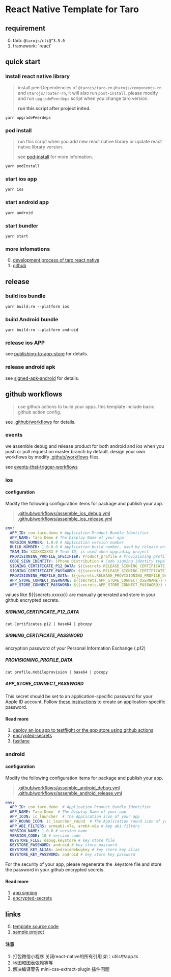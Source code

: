 React Native Template for Taro
====

## requirement

0. taro: `@tarojs/cli@^3.5.0`
1. framework: 'react'
## quick start

### install react native library
> install peerDependencies of `@tarojs/taro-rn` `@tarojs/components-rn` and `@tarojs/router-rn`, it will also run `post-install`. please modify and run `upgradePeerdeps` script when you change taro version.
> 
> **run this script after project inited.**

`yarn upgradePeerdeps`

### pod install
> run this script when you add new react native library or update react native library version.
> 
> see [pod-install](https://www.npmjs.com/package/pod-install) for more infomation.

`yarn podInstall`

### start ios app

`yarn ios`

### start android app

`yarn android`

### start bundler

`yarn start`

### more infomations

0. [development process of taro react native](https://taro-docs.jd.com/taro/docs/react-native)
1. [github](https://github.com/NervJS/taro)

## release

### build ios bundle

`yarn build:rn --platform ios`

### build Android bundle

`yarn build:rn --platform android`

### release ios APP

see [publishing-to-app-store](https://reactnative.cn/docs/publishing-to-app-store) for details.

### release android apk

see [signed-apk-android](https://reactnative.cn/docs/signed-apk-android) for details.

## github workflows
> use github actions to build your apps. this template include basic github action config.

see [.github/workflows](.github/workflows) for details.

### events

we assemble debug and release product for both android and ios when you push or pull request on master branch by default. design your own workflows by modify [.github/workflows](.github/workflows) files.

see [events-that-trigger-workflows](https://docs.github.com/en/actions/reference/events-that-trigger-workflows) 
### ios

#### configuration

Modify the following configuration items for package and publish your app.

> [.github/workflows/assemble_ios_debug.yml](.github/workflows/assemble_ios_debug.yml)
> [.github/workflows/assemble_ios_release.yml](.github/workflows/assemble_ios_release.yml)

```yml
env:
  APP_ID: com.taro.demo # Application Product Bundle Identifier
  APP_NAME: Taro Demo # The Display Name of your app
  VERSION_NUMBER: 1.0.0 # Application version number
  BUILD_NUMBER: 1.0.0.0 # Application build number, used by release only.
  TEAM_ID: XXXXXXXXXX # Team ID, is used when upgrading project
  PROVISIONING_PROFILE_SPECIFIER: Product_profile # Provisioning profile name to use for code signing
  CODE_SIGN_IDENTITY: iPhone Distribution # Code signing identity type (iPhone Developer, iPhone Distribution)
  SIGNING_CERTIFICATE_P12_DATA: ${{secrets.RELEASE_SIGNING_CERTIFICATE_P12_DATA}}
  SIGNING_CERTIFICATE_PASSWORD: ${{secrets.RELEASE_SIGNING_CERTIFICATE_PASSWORD}}
  PROVISIONING_PROFILE_DATA: ${{secrets.RELEASE_PROVISIONING_PROFILE_DATA}}
  APP_STORE_CONNECT_USERNAME: ${{secrets.APP_STORE_CONNECT_USERNAME}} # This secret should be set to the Apple ID of your developer account, used by release only.
  APP_STORE_CONNECT_PASSWORD: ${{secrets.APP_STORE_CONNECT_PASSWORD}} # used by release only.
```

values like ${{secrets.xxxxx}} are manually generated and store in your github encrypted secrets.

##### SIGNING_CERTIFICATE_P12_DATA

`cat Certificates.p12 | base64 | pbcopy`

##### SIGNING_CERTIFICATE_PASSWORD

encryption password of your Personal Information Exchange (.p12)

##### PROVISIONING_PROFILE_DATA

`cat profile.mobileprovision | base64 | pbcopy`

##### APP_STORE_CONNECT_PASSWORD

This secret should be set to an application-specific password for your Apple ID account. Follow [these instructions](https://support.apple.com/en-us/HT204397) to create an application-specific password.

#### Read more

1. [deploy an ios app to testflight or the app store using github actions](https://betterprogramming.pub/deploy-an-ios-app-to-testflight-or-the-app-store-using-github-actions-c4d7082b1430)
2. [encrypted-secrets](https://docs.github.com/en/actions/reference/encrypted-secrets)
3. [fastlane](https://docs.fastlane.tools/)

### android

#### configuration

Modify the following configuration items for package and publish your app.

> [.github/workflows/assemble_android_debug.yml](.github/workflows/assemble_android_debug.yml)
> [.github/workflows/assemble_android_release.yml](.github/workflows/assemble_android_release.yml)

```yml
env:
  APP_ID: com.taro.demo  # Application Product Bundle Identifier
  APP_NAME: Taro Demo  # The Display Name of your app
  APP_ICON: ic_launcher  # The Application icon of your app
  APP_ROUND_ICON: ic_launcher_round  # The Application round icon of your app
  APP_ABI_FILTERS: armeabi-v7a, arm64-v8a # App abi filters
  VERSION_NAME: 1.0.0 # version name
  VERSION_CODE: 10 # version code
  KEYSTORE_FILE: debug.keystore # key store file
  KEYSTORE_PASSWORD: android # key store password
  KEYSTORE_KEY_ALIAS: androiddebugkey # key store key alias
  KEYSTORE_KEY_PASSWORD: android # key store key password
```

For the security of your app, please regenerate the .keystore file and store the password in your github encrypted secrets.
#### Read more

1. [app signing](https://developer.android.com/studio/publish/app-signing)
2. [encrypted-secrets](https://docs.github.com/en/actions/reference/encrypted-secrets)

## links

0. [template source code](https://github.com/NervJS/taro-project-templates/tree/v3.1/react-native)
1. [sample project](https://github.com/wuba/taro-react-native/tree/playground)

#### 注意
1. 打包微信小程序 关闭react-native的所有引用 如：utils中app.ts
2. 地图和图表依赖等等
3. 解决编译警告 mini-css-extract-plugin 插件问题
